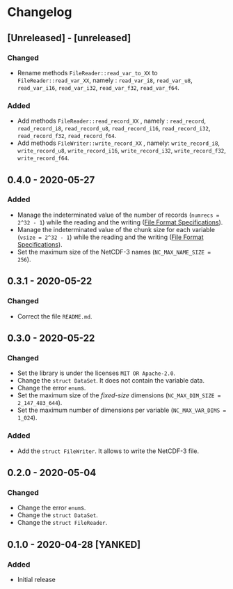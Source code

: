 # Changelog

## [Unreleased] - [unreleased]

### Changed

- Rename methods `FileReader::read_var_to_XX` to `FileReader::read_var_XX`, namely : `read_var_i8`, `read_var_u8`, `read_var_i16`, `read_var_i32`, `read_var_f32`, `read_var_f64`.

### Added

- Add methods `FileReader::read_record_XX` , namely : `read_record`, `read_record_i8`, `read_record_u8`, `read_record_i16`, `read_record_i32`, `read_record_f32`, `read_record_f64`.
- Add methods `FileWriter::write_record_XX` , namely: `write_record_i8`, `write_record_u8`, `write_record_i16`, `write_record_i32`, `write_record_f32`, `write_record_f64`.


## 0.4.0 - 2020-05-27

### Added

- Manage the indeterminated value of the number of records (`numrecs = 2^32 - 1`) while the reading and the writing ([File Format Specifications][File_Format_Specs]).
- Manage the indeterminated value of the chunk size for each variable (`vsize = 2^32 - 1`) while the reading and the writing ([File Format Specifications][File_Format_Specs]).
- Set the maximum size of the NetCDF-3 names (`NC_MAX_NAME_SIZE = 256`).

[File_Format_Specs]: https://www.unidata.ucar.edu/software/netcdf/docs/file_format_specifications.html

## 0.3.1 - 2020-05-22

### Changed

- Correct the file `README.md`.

## 0.3.0 - 2020-05-22

### Changed

- Set the library is under the licenses `MIT OR Apache-2.0`.
- Change the `struct DataSet`. It does not contain the variable data.
- Change the error `enum`s.
- Set the maximum size of the *fixed-size* dimensions (`NC_MAX_DIM_SIZE = 2_147_483_644`).
- Set the maximum number of dimensions per variable (`NC_MAX_VAR_DIMS = 1_024`).

### Added

- Add the `struct FileWriter`. It allows to write the NetCDF-3 file.

## 0.2.0 - 2020-05-04

### Changed

- Change the error `enum`s.
- Change the `struct DataSet`.
- Change the `struct FileReader`.

## 0.1.0 - 2020-04-28 [YANKED]

### Added

- Initial release
